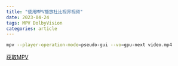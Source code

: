```yaml
---
title: "使用MPV播放杜比视界视频"
date: 2023-04-24
tags: MPV DolbyVision
categories: article
---
```


```bash
mpv --player-operation-mode=pseudo-gui --vo=gpu-next video.mp4
```

[获取MPV](https://mpv.io/)
